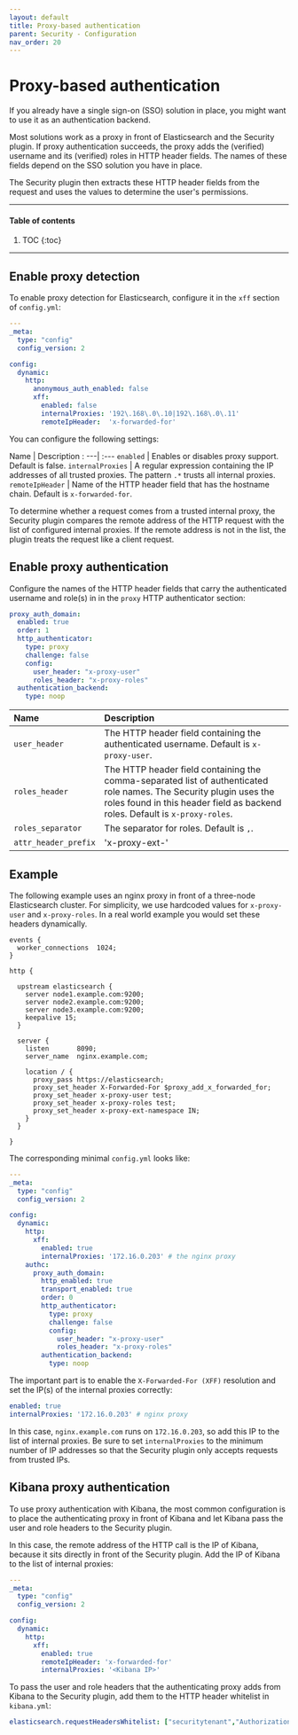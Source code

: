 ```yaml
---
layout: default
title: Proxy-based authentication
parent: Security - Configuration
nav_order: 20
---
```


# Proxy-based authentication

If you already have a single sign-on (SSO) solution in place, you might want to use it as an authentication backend.

Most solutions work as a proxy in front of Elasticsearch and the Security plugin. If proxy authentication succeeds, the proxy adds the (verified) username and its (verified) roles in HTTP header fields. The names of these fields depend on the SSO solution you have in place.

The Security plugin then extracts these HTTP header fields from the request and uses the values to determine the user's permissions.

---

#### Table of contents
1. TOC
{:toc}


---

## Enable proxy detection

To enable proxy detection for Elasticsearch, configure it in the `xff` section of `config.yml`:

```yml
---
_meta:
  type: "config"
  config_version: 2

config:
  dynamic:
    http:
      anonymous_auth_enabled: false
      xff:
        enabled: false
        internalProxies: '192\.168\.0\.10|192\.168\.0\.11'
        remoteIpHeader:  'x-forwarded-for'
```

You can configure the following settings:

Name | Description
: ---| :---
`enabled` | Enables or disables proxy support. Default is false.
`internalProxies` | A regular expression containing the IP addresses of all trusted proxies. The pattern `.*` trusts all internal proxies.
`remoteIpHeader` | Name of the HTTP header field that has the hostname chain. Default is `x-forwarded-for`.

To determine whether a request comes from a trusted internal proxy, the Security plugin compares the remote address of the HTTP request with the list of configured internal proxies.  If the remote address is not in the list, the plugin treats the request like a client request.


## Enable proxy authentication

Configure the names of the HTTP header fields that carry the authenticated username and role(s) in in the `proxy` HTTP authenticator section:

```yml
proxy_auth_domain:
  enabled: true
  order: 1
  http_authenticator:
    type: proxy
    challenge: false
    config:
      user_header: "x-proxy-user"
      roles_header: "x-proxy-roles"
  authentication_backend:
    type: noop
```

Name | Description
:--- | :---
`user_header` | The HTTP header field containing the authenticated username. Default is `x-proxy-user`.
`roles_header` | The HTTP header field containing the comma-separated list of authenticated role names. The Security plugin uses the roles found in this header field as backend roles. Default is `x-proxy-roles`.
`roles_separator` | The separator for roles. Default is `,`.
`attr_header_prefix` | 'x-proxy-ext-'


## Example

The following example uses an nginx proxy in front of a three-node Elasticsearch cluster. For simplicity, we use hardcoded values for `x-proxy-user` and `x-proxy-roles`. In a real world example you would set these headers dynamically.

```
events {
  worker_connections  1024;
}

http {

  upstream elasticsearch {
    server node1.example.com:9200;
    server node2.example.com:9200;
    server node3.example.com:9200;
    keepalive 15;
  }

  server {
    listen       8090;
    server_name  nginx.example.com;

    location / {
      proxy_pass https://elasticsearch;
      proxy_set_header X-Forwarded-For $proxy_add_x_forwarded_for;
      proxy_set_header x-proxy-user test;
      proxy_set_header x-proxy-roles test;
      proxy_set_header x-proxy-ext-namespace IN;
    }
  }

}
```

The corresponding minimal `config.yml` looks like:

```yml
---
_meta:
  type: "config"
  config_version: 2

config:
  dynamic:
    http:
      xff:
        enabled: true
        internalProxies: '172.16.0.203' # the nginx proxy
    authc:
      proxy_auth_domain:
        http_enabled: true
        transport_enabled: true
        order: 0
        http_authenticator:
          type: proxy
          challenge: false
          config:
            user_header: "x-proxy-user"
            roles_header: "x-proxy-roles"
        authentication_backend:
          type: noop
```

The important part is to enable the `X-Forwarded-For (XFF)` resolution and set the IP(s) of the internal proxies correctly:

```yml
enabled: true
internalProxies: '172.16.0.203' # nginx proxy
```

In this case, `nginx.example.com` runs on `172.16.0.203`, so add this IP to the list of internal proxies. Be sure to set `internalProxies` to the minimum number of IP addresses so that the Security plugin only accepts requests from trusted IPs.


## Kibana proxy authentication

To use proxy authentication with Kibana, the most common configuration is to place the authenticating proxy in front of Kibana and let Kibana pass the user and role headers to the Security plugin.

In this case, the remote address of the HTTP call is the IP of Kibana, because it sits directly in front of the Security plugin. Add the IP of Kibana to the list of internal proxies:

```yml
---
_meta:
  type: "config"
  config_version: 2

config:
  dynamic:
    http:
      xff:
        enabled: true
        remoteIpHeader: 'x-forwarded-for'
        internalProxies: '<Kibana IP>'
```

To pass the user and role headers that the authenticating proxy adds from Kibana to the Security plugin, add them to the HTTP header whitelist in `kibana.yml`:

```yml
elasticsearch.requestHeadersWhitelist: ["securitytenant","Authorization","x-proxy-user","x-proxy-roles"]
```
